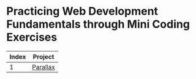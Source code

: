 <h1>Practicing Web Development Fundamentals through Mini Coding Exercises</h1>
<!DOCTYPE html>
<html lang="en">
<head>
<meta charset="UTF-8">
<meta name="viewport" content="width=device-width, initial-scale=1.0">
</head>
<body>

<table>
  <thead>
    <tr>
      <th>Index</th>
      <th>Project</th>
    </tr>
  </thead>
  <tbody>
    <tr>
      <td>1</td>
      <td><a href="https://3-parralax.netlify.app">Parallax</a></td>
    </tr>
    <tr>
  </tbody>
</table>

</body>
</html>
